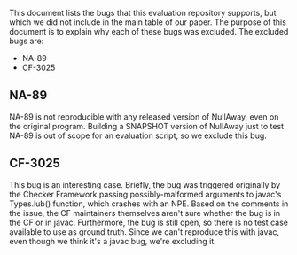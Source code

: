This document lists the bugs that this evaluation repository supports,
but which we did not include in the main table of our paper. The purpose
of this document is to explain why each of these bugs was excluded. The
excluded bugs are:
* NA-89
* CF-3025

## NA-89

NA-89 is not reproducible with any released version of NullAway, even
on the original program. Building a SNAPSHOT version of NullAway just to
test NA-89 is out of scope for an evaluation script, so we exclude this
bug.

## CF-3025

This bug is an interesting case. Briefly, the bug was triggered originally
by the Checker Framework passing possibly-malformed arguments to javac's
Types.lub() function, which crashes with an NPE. Based on the comments
in the issue, the CF maintainers themselves aren't sure whether the bug
is in the CF or in javac. Furthermore, the bug is still open, so there is
no test case available to use as ground truth. Since we can't reproduce this
with javac, even though we think it's a javac bug, we're excluding it.
